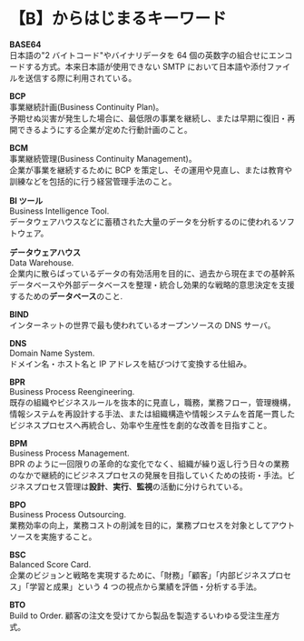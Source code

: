 # 【B】からはじまるキーワード

**BASE64**  
日本語の"2 バイトコード"やバイナリデータを 64 個の英数字の組合せにエンコードする方式。本来日本語が使用できない SMTP において日本語や添付ファイルを送信する際に利用されている。

**BCP**  
事業継続計画(Business Continuity Plan)。  
予期せぬ災害が発生した場合に、最低限の事業を継続し、または早期に復旧・再開できるようにする企業が定めた行動計画のこと。

**BCM**  
事業継続管理(Business Continuity Management)。  
企業が事業を継続するために BCP を策定し、その運用や見直し、または教育や訓練などを包括的に行う経営管理手法のこと。

**BI ツール**  
Business Intelligence Tool.  
データウェアハウスなどに蓄積された大量のデータを分析するのに使われるソフトウェア。

**データウェアハウス**  
Data Warehouse.  
企業内に散らばっているデータの有効活用を目的に、過去から現在までの基幹系データベースや外部データベースを整理・統合し効果的な戦略的意思決定を支援するための**データベース**のこと.

**BIND**  
インターネットの世界で最も使われているオープンソースの DNS サーバ。

**DNS**  
Domain Name System.  
ドメイン名・ホスト名と IP アドレスを結びつけて変換する仕組み。

**BPR**  
Business Process Reengineering.  
既存の組織やビジネスルールを抜本的に見直し，職務，業務フロー，管理機構，情報システムを再設計する手法、または組織構造や情報システムを首尾一貫したビジネスプロセスへ再統合し、効率や生産性を劇的な改善を目指すこと。

**BPM**  
Business Process Management.  
BPR のように一回限りの革命的な変化でなく、組織が繰り返し行う日々の業務のなかで継続的にビジネスプロセスの発展を目指していくための技術・手法。ビジネスプロセス管理は**設計**、**実行**、**監視**の活動に分けられている。

**BPO**  
Business Process Outsourcing.  
業務効率の向上，業務コストの削減を目的に，業務プロセスを対象としてアウトソースを実施すること。

**BSC**  
Balanced Score Card.  
企業のビジョンと戦略を実現するために、「財務」「顧客」「内部ビジネスプロセス」「学習と成果」という 4 つの視点から業績を評価・分析する手法。

**BTO**  
Build to Order.
顧客の注文を受けてから製品を製造するいわゆる受注生産方式。
